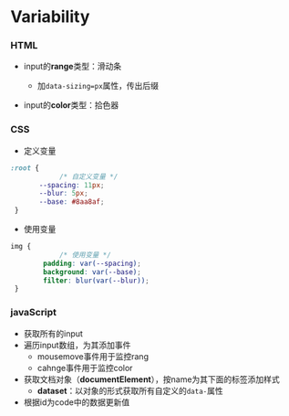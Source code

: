 # Variability

### HTML

* input的**range**类型：滑动条
  * 加`data-sizing=px`属性，传出后缀

* input的**color**类型：拾色器

### CSS

* 定义变量

```css
:root {
            /* 自定义变量 */
       --spacing: 11px;
       --blur: 5px;
       --base: #8aa8af;
 }     
```

* 使用变量

```css
img {
            /* 使用变量 */
        padding: var(--spacing);
        background: var(--base);
        filter: blur(var(--blur));
 }
```

### javaScript

* 获取所有的input
* 遍历input数组，为其添加事件
  * mousemove事件用于监控rang
  * cahnge事件用于监控color
* 获取文档对象（**documentElement**），按name为其下面的标签添加样式
  * **dataset**：以对象的形式获取所有自定义的`data-`属性
* 根据id为code中的数据更新值